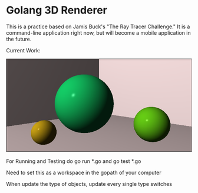# Golang 3D Renderer

This is a practice based on Jamis Buck's "The Ray Tracer Challenge." It is a command-line application right now, but will become a mobile application in the future.

Current Work:

![Current Work](/CoverPictures/CoverPic1.PNG)

For Running and Testing do go run *.go and go test *.go

Need to set this as a workspace in the gopath of your computer

When update the type of objects, update every single type switches